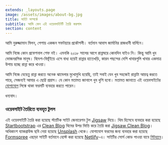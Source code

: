 ```yaml
---
extends: _layouts.page
image: /assets/images/about-bg.jpg
title: সাইট সম্পর্কে
subtitle: আমি কেন এই ওয়েবসাইটটি তৈরি করলাম
section: content
---
```



আমি নুরুজ্জামান মিলন, পেশায় একজন সফটয়্যার প্রকৌশলী। বর্তমান আবাস জার্মানির রাজধানী বার্লিনে।

আমি নিজে কোন প্রফেশনাল শেফ নই। এমনকি ২০১৮ সালের আগে রান্নাঘরে কোনদিন যাইও নি। কিন্তু আমি খুব ভোজনরসিক মানুষ। বিদেশ-বিভূঁইয়ে এসে বাধ্য হয়েই রান্নার হাতেখড়ি, কারন পছন্দের দেশি খাবারগুলি খাবার একমাত্র উপায় হচ্ছে রান্না করে খাওয়া।

আমি নিজে যেহেতু রান্না করতে অনেক ঝামেলার মুখোমুখি হয়েছি, তাই সবাই যেন খুব সহজেই রান্নাটা আয়ত্ব করতে পারে, সেজন্যই আমার এ ছোট্ট প্রয়াস। যে কোন মতামত জানালে খুব খুশি হবো। মতামত জানাতে এই ওয়েবসাইটের [যোগাযোগ](/contact) লিঙ্কে থাকা ফরমটি ব্যবহার করতে পারেন।

ধন্যবাদ।

### ওয়েবসাইট তৈরিতে ব্যবহৃত টুলস

এই ওয়েবসাইটি তৈরি করা হয়েছে স্ট্যাটিক সাইট জেনারেশন টুল [Jigsaw](https://jigsaw.tighten.co) দিয়ে। থিম হিসেবে ব্যবহার করা হয়েছে
[Startbootstrap](https://startbootstrap.com) এর [Clean Blog](https://startbootstrap.com/themes/clean-blog)
থিমের উপর ভিত্তি করে তৈরি করা [Jigsaw Clean Blog](https://github.com/rickwest/jigsaw-clean-blog)। অধিকাংশ ব্যাকগ্রাউন্ড
ছবি নেয়া হয়েছে [Unsplash](https://unsplash.com) থেকে। যোগাযোগ ফরমের জন্য ব্যবহার করা হয়েছে [Formspree](https://formspree.io/)
এছাড়া সাইটি বর্তমানে হোস্ট করা হয়েছে [Netlify](https://www.netlify.com)-এ। সাইটির সোর্স কোড পাওয়া যাবে [গিটহাবে](https://github.com/milon/recipe)।
